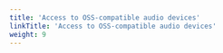 ```yaml
---
title: 'Access to OSS-compatible audio devices'
linkTitle: 'Access to OSS-compatible audio devices'
weight: 9
---
```

